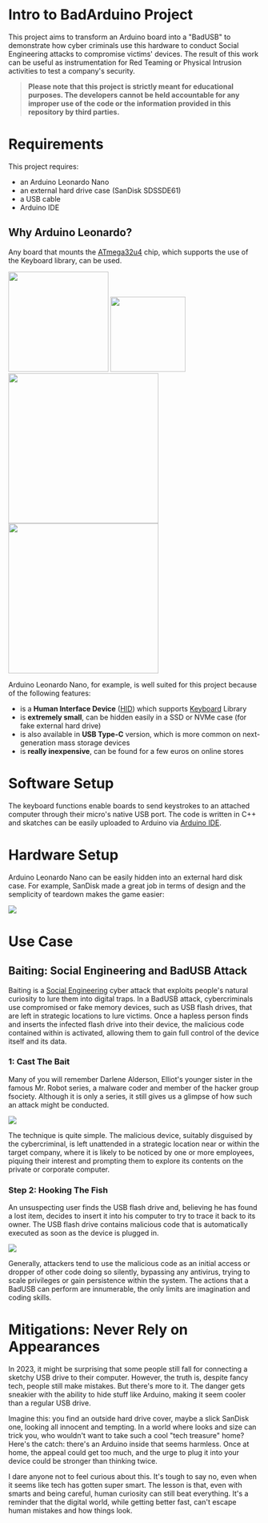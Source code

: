 # Intro to BadArduino Project
This project aims to transform an Arduino board into a "BadUSB" to demonstrate how cyber criminals use this hardware to conduct Social Engineering attacks to compromise victims' devices.
The result of this work can be useful as instrumentation for Red Teaming or Physical Intrusion activities to test a company's security.

>**Please note that this project is strictly meant for educational purposes. The developers cannot be held accountable for any improper use of the code or the information provided in this repository by third parties.**

# Requirements
This project requires:
* an Arduino Leonardo Nano
* an external hard drive case (SanDisk SDSSDE61)
* a USB cable
* Arduino IDE

## Why Arduino Leonardo?
Any board that mounts the [ATmega32u4](https://www.microchip.com/en-us/product/ATmega32U4) chip, which supports the use of the Keyboard library, can be used.

<img src="https://github.com/Astaruf/badusb-leonarduino/blob/main/demo/arduino.png" width="200" />
<img src="https://github.com/Astaruf/badusb-leonarduino/blob/main/demo/case.png" width="150" />
<img src="https://github.com/Astaruf/badusb-leonarduino/blob/main/demo/arduino+case.png" width="300" />
<img src="https://github.com/Astaruf/badusb-leonarduino/blob/main/demo/badarduino.png" width="300" />

Arduino Leonardo Nano, for example, is well suited for this project because of the following features:
* is a **Human Interface Device** ([HID](https://en.wikipedia.org/wiki/Human_interface_device)) which supports [Keyboard](https://www.arduino.cc/reference/en/language/functions/usb/keyboard/) Library
* is **extremely small**, can be hidden easily in a SSD or NVMe case (for fake external hard drive)
* is also available in **USB Type-C** version, which is more common on next-generation mass storage devices
* is **really inexpensive**, can be found for a few euros on online stores

# Software Setup
The keyboard functions enable boards to send keystrokes to an attached computer through their micro's native USB port. The code is written in C++ and skatches can be easily uploaded to Arduino via [Arduino IDE](https://www.arduino.cc/en/software).

# Hardware Setup
Arduino Leonardo Nano can be easily hidden into an external hard disk case. For example, SanDisk made a great job in terms of design and the semplicity of teardown makes the game easier:

![](https://github.com/Astaruf/badusb-leonarduino/blob/main/demo/teardown.gif?raw=true)

# Use Case
## Baiting: Social Engineering and BadUSB Attack
Baiting is a [Social Engineering](https://en.wikipedia.org/wiki/Social_engineering_(security)) cyber attack that exploits people's natural curiosity to lure them into digital traps. In a BadUSB attack, cybercriminals use compromised or fake memory devices, such as USB flash drives, that are left in strategic locations to lure victims. Once a hapless person finds and inserts the infected flash drive into their device, the malicious code contained within is activated, allowing them to gain full control of the device itself and its data.

### 1: Cast The Bait
Many of you will remember Darlene Alderson, Elliot's younger sister in the famous Mr. Robot series, a malware coder and member of the hacker group fsociety. Although it is only a series, it still gives us a glimpse of how such an attack might be conducted.

![](https://github.com/Astaruf/badusb-leonarduino/blob/main/demo/attacker.gif?raw=true)

The technique is quite simple. The malicious device, suitably disguised by the cybercriminal, is left unattended in a strategic location near or within the target company, where it is likely to be noticed by one or more employees, piquing their interest and prompting them to explore its contents on the private or corporate computer.

### Step 2: Hooking The Fish
An unsuspecting user finds the USB flash drive and, believing he has found a lost item, decides to insert it into his computer to try to trace it back to its owner. The USB flash drive contains malicious code that is automatically executed as soon as the device is plugged in.

![](https://github.com/Astaruf/badusb-leonarduino/blob/main/demo/victim.gif?raw=true)

Generally, attackers tend to use the malicious code as an initial access or dropper of other code doing so silently, bypassing any antivirus, trying to scale privileges or gain persistence within the system. The actions that a BadUSB can perform are innumerable, the only limits are imagination and coding skills.

# Mitigations: Never Rely on Appearances
In 2023, it might be surprising that some people still fall for connecting a sketchy USB drive to their computer. However, the truth is, despite fancy tech, people still make mistakes. But there's more to it. The danger gets sneakier with the ability to hide stuff like Arduino, making it seem cooler than a regular USB drive.

Imagine this: you find an outside hard drive cover, maybe a slick SanDisk one, looking all innocent and tempting. In a world where looks and size can trick you, who wouldn't want to take such a cool "tech treasure" home? Here's the catch: there's an Arduino inside that seems harmless. Once at home, the appeal could get too much, and the urge to plug it into your device could be stronger than thinking twice.

I dare anyone not to feel curious about this. It's tough to say no, even when it seems like tech has gotten super smart. The lesson is that, even with smarts and being careful, human curiosity can still beat everything. It's a reminder that the digital world, while getting better fast, can't escape human mistakes and how things look.
